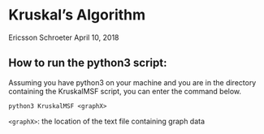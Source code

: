 # Kruskal’s Algorithm
Ericsson Schroeter
April 10, 2018

## How to run the python3 script:

Assuming you have python3 on your machine and you are in the directory containing
the KruskalMSF script, you can enter the command below.

`python3 KruskalMSF <graphX>`

`<graphX>`: the location of the text file containing graph data
